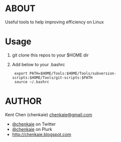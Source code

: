 ABOUT
=====

Useful tools to help improving efficiency on Linux

Usage
=====

1. git clone this repos to your $HOME dir

2. Add below to your .bashrc

        export PATH=$HOME/Tools:$HOME/Tools/subversion-scripts:$HOME/Tools/git-scripts:$PATH
        source ~/.bashrc

AUTHOR
======

Kent Chen (chenkaie) <chenkaie@gmail.com>

* [@chenkaie](https://twitter.com/#!/chenkaie) on Twitter
* [@chenkaie](http://www.plurk.com/chenkaie) on Plurk 
* <http://chenkaie.blogspot.com>
